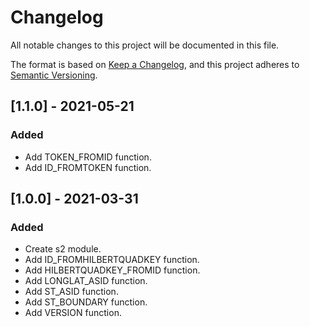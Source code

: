 # Changelog
All notable changes to this project will be documented in this file.

The format is based on [Keep a Changelog](https://keepachangelog.com/en/1.0.0/),
and this project adheres to [Semantic Versioning](https://semver.org/spec/v2.0.0.html).

## [1.1.0] - 2021-05-21

### Added
- Add TOKEN_FROMID function.
- Add ID_FROMTOKEN function.

## [1.0.0] - 2021-03-31

### Added
- Create s2 module.
- Add ID_FROMHILBERTQUADKEY function.
- Add HILBERTQUADKEY_FROMID function.
- Add LONGLAT_ASID function.
- Add ST_ASID function.
- Add ST_BOUNDARY function.
- Add VERSION function.